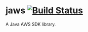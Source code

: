 # jaws [![Build Status](https://travis-ci.org/byarr/aws-sdk-util.svg?branch=develop)](https://travis-ci.org/byarr/aws-sdk-util)

A Java AWS SDK library.